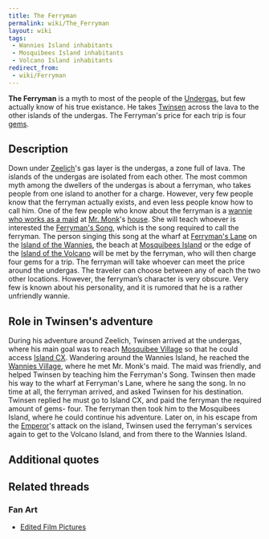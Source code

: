 ```yaml
---
title: The Ferryman
permalink: wiki/The_Ferryman
layout: wiki
tags:
 - Wannies Island inhabitants
 - Mosquibees Island inhabitants
 - Volcano Island inhabitants
redirect_from:
 - wiki/Ferryman
---
```


**The Ferryman** is a myth to most of the people of the
[Undergas](Zeelich's_Undergas "wikilink"), but few actually know of his
true existance. He takes [Twinsen](Twinsen "wikilink") across the lava
to the other islands of the undergas. The Ferryman's price for each trip
is four [gems](gem "wikilink").

## Description

Down under [Zeelich](Zeelich "wikilink")'s gas layer is the undergas, a
zone full of lava. The islands of the undergas are isolated from each
other. The most common myth among the dwellers of the undergas is about
a ferryman, who takes people from one island to another for a charge.
However, very few people know that the ferryman actually exists, and
even less people know how to call him. One of the few people who know
about the ferryman is a [wannie who works as a maid](Annie "wikilink")
at [Mr. Monk](Mr._Monk "wikilink")'s
[house](Mr._Lemoine's_house "wikilink"). She will teach whoever is
interested the [Ferryman's Song](Ferryman's_Song "wikilink"), which is
the song required to call the ferryman. The person singing this song at
the wharf at [Ferryman's Lane](Ferryman's_Lane "wikilink") on the
[Island of the Wannies](Island_of_the_Wannies "wikilink"), the beach at
[Mosquibees Island](Mosquibees_Island "wikilink") or the edge of the
[Island of the Volcano](Island_of_the_Volcano "wikilink") will be met by
the ferryman, who will then charge four gems for a trip. The ferryman
will take whoever can meet the price around the undergas. The traveler
can choose between any of each the two other locations. However, the
ferryman’s character is very obscure. Very few is known about his
personality, and it is rumored that he is a rather unfriendly wannie.

## Role in Twinsen's adventure

During his adventure around Zeelich, Twinsen arrived at the undergas,
where his main goal was to reach [Mosquibee
Village](Mosquibee_Village "wikilink") so that he could access [Island
CX](Island_CX "wikilink"). Wandering around the Wannies Island, he
reached the [Wannies Village](Wannies_Village "wikilink"), where he met
Mr. Monk's maid. The maid was friendly, and helped Twinsen by teaching
him the Ferryman's Song. Twinsen then made his way to the wharf at
Ferryman's Lane, where he sang the song. In no time at all, the ferryman
arrived, and asked Twinsen for his destination. Twinsen replied he must
go to Island CX, and paid the ferryman the required amount of gems-
four. The ferryman then took him to the Mosquibees Island, where he
could continue his adventure. Later on, in his escape from the
[Emperor](Emperor "wikilink")'s attack on the island, Twinsen used the
ferryman's services again to get to the Volcano Island, and from there
to the Wannies Island.

## Additional quotes

## Related threads

### Fan Art

- [Edited Film
  Pictures](http://forum.magicball.net/showthread.php?p=226830#post226830)
